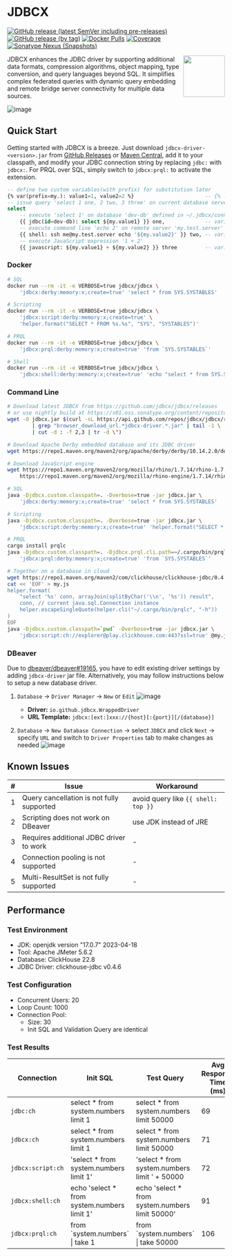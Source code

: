 # JDBCX

[![GitHub release (latest SemVer including pre-releases)](https://img.shields.io/github/v/release/jdbcx/jdbcx?style=plastic&include_prereleases&label=Latest%20Release)](https://github.com/jdbcx/jdbcx/releases/) [![GitHub release (by tag)](https://img.shields.io/github/downloads/jdbcx/jdbcx/latest/total?style=plastic)](https://github.com/jdbcx/jdbcx/releases/) [![Docker Pulls](https://img.shields.io/docker/pulls/jdbcx/jdbcx?style=plastic)](https://hub.docker.com/r/jdbcx/jdbcx) [![Coverage](https://sonarcloud.io/api/project_badges/measure?project=jdbcx_jdbcx&metric=coverage)](https://sonarcloud.io/summary/new_code?id=jdbcx_jdbcx) [![Sonatype Nexus (Snapshots)](https://img.shields.io/nexus/s/io.github.jdbcx/jdbcx?style=plastic&label=Nightly%20Build&server=https%3A%2F%2Fs01.oss.sonatype.org)](https://s01.oss.sonatype.org/content/repositories/snapshots/io/github/jdbcx/)

<img align="right" width="96" height="96" src="https://avatars.githubusercontent.com/u/137983508">

JDBCX enhances the JDBC driver by supporting additional data formats, compression algorithms, object mapping, type conversion, and query languages beyond SQL. It simplifies complex federated queries with dynamic query embedding and remote bridge server connectivity for multiple data sources.

![image](https://user-images.githubusercontent.com/4270380/257034477-a5e1fe1a-bb1c-4478-addc-43fbdf4e4d07.png)

## Quick Start

Getting started with JDBCX is a breeze. Just download `jdbcx-driver-<version>.jar` from [GitHub Releases](https://github.com/jdbcx/jdbcx/releases/) or [Maven Central](https://repo1.maven.org/maven2/io/github/jdbcx/jdbcx-driver/), add it to your classpath, and modify your JDBC connection string by replacing `jdbc:` with `jdbcx:`. For PRQL over SQL, simply switch to `jdbcx:prql:` to activate the extension.

```sql
-- define two custom variables(with prefix) for substitution later
{% var(prefix=my.): value1=1, value2=2 %}                       -- {% ... %} block renders no output
-- issue query 'select 1 one, 2 two, 3 three' on current database server (after substitution)
select
    -- execute 'select 1' on database 'dev-db' defined in ~/.jdbcx/connections/dev-db.properties
    {{ jdbc(id=dev-db): select ${my.value1} }} one,             -- variable ${my.value1} is relaced by its value
    -- execute command line 'echo 2' on remote server 'my.test.server' via ssh
    {{ shell: ssh me@my.test.server echo '${my.value2}' }} two, -- variable ${my.value2} is relaced by its value
    -- execute JavaScript expression '1 + 2'
    {{ javascript: ${my.value1} + ${my.value2} }} three         -- variables are relaced by their values
```

### Docker

```bash
# SQL
docker run --rm -it -e VERBOSE=true jdbcx/jdbcx \
    'jdbcx:derby:memory:x;create=true' 'select * from SYS.SYSTABLES'

# Scripting
docker run --rm -it -e VERBOSE=true jdbcx/jdbcx \
    'jdbcx:script:derby:memory:x;create=true' \
    'helper.format("SELECT * FROM %s.%s", "SYS", "SYSTABLES")'

# PRQL
docker run --rm -it -e VERBOSE=true jdbcx/jdbcx \
    'jdbcx:prql:derby:memory:x;create=true' 'from `SYS.SYSTABLES`'

# Shell
docker run --rm -it -e VERBOSE=true jdbcx/jdbcx \
    'jdbcx:shell:derby:memory:x;create=true' 'echo "select * from SYS.SYSTABLES"'
```

### Command Line

```bash
# Download latest JDBCX from https://github.com/jdbcx/jdbcx/releases
# or use nightly build at https://s01.oss.sonatype.org/content/repositories/snapshots/io/github/jdbcx/jdbcx-driver/
wget -O jdbcx.jar $(curl -sL https://api.github.com/repos/jdbcx/jdbcx/releases/latest \
        | grep "browser_download_url.*jdbcx-driver.*.jar" | tail -1 \
        | cut -d : -f 2,3 | tr -d \")

# Download Apache Derby embedded database and its JDBC driver
wget https://repo1.maven.org/maven2/org/apache/derby/derby/10.14.2.0/derby-10.14.2.0.jar

# Download JavaScript engine
wget https://repo1.maven.org/maven2/org/mozilla/rhino/1.7.14/rhino-1.7.14.jar \
    https://repo1.maven.org/maven2/org/mozilla/rhino-engine/1.7.14/rhino-engine-1.7.14.jar

# SQL
java -Djdbcx.custom.classpath=. -Dverbose=true -jar jdbcx.jar \
    'jdbcx:derby:memory:x;create=true' 'select * from SYS.SYSTABLES'

# Scripting
java -Djdbcx.custom.classpath=. -Dverbose=true -jar jdbcx.jar \
    'jdbcx:script:derby:memory:x;create=true' 'helper.format("SELECT * FROM %s.%s", "SYS", "SYSTABLES")'

# PRQL
cargo install prqlc
java -Djdbcx.custom.classpath=. -Djdbcx.prql.cli.path=~/.cargo/bin/prqlc -Dverbose=true -jar jdbcx.jar \
    'jdbcx:prql:derby:memory:x;create=true' 'from `SYS.SYSTABLES`'

# Together on a database in cloud
wget https://repo1.maven.org/maven2/com/clickhouse/clickhouse-jdbc/0.4.6/clickhouse-jdbc-0.4.6-http.jar
cat << 'EOF' > my.js
helper.format(
	"select '%s' conn, arrayJoin(splitByChar('\\n', '%s')) result",
	conn, // current java.sql.Connection instance
	helper.escapeSingleQuote(helper.cli("~/.cargo/bin/prqlc", "-h"))
)
EOF
java -Djdbcx.custom.classpath=`pwd` -Dverbose=true -jar jdbcx.jar \
    'jdbcx:script:ch://explorer@play.clickhouse.com:443?ssl=true' @my.js
```

### DBeaver

Due to [dbeaver/dbeaver#19165](https://github.com/dbeaver/dbeaver/issues/19165), you have to edit existing driver settings by adding `jdbcx-driver` jar file. Alternatively, you may follow instructions below to setup a new database driver.

1. `Database` -> `Driver Manager` -> `New` or `Edit`
   ![image](https://user-images.githubusercontent.com/4270380/251389086-e42d2828-cc68-4306-8595-d300ed1527af.png)

   - **Driver:** `io.github.jdbcx.WrappedDriver`
   - **URL Template:** `jdbcx:[ext:]xxx://{host}[:{port}][/{database}]`

2. `Database` -> `New Database Connection` -> select `JDBCX` and click `Next` -> specify `URL` and switch to `Driver Properties` tab to make changes as needed
   ![image](https://user-images.githubusercontent.com/4270380/251389733-52d8318c-f00a-4f37-8635-72388c91130d.png)

## Known Issues

| # | Issue | Workaround |
| - | ----- | ---------- |
| 1 | Query cancellation is not fully supported | avoid query like `{{ shell: top }}` |
| 2 | Scripting does not work on DBeaver | use JDK instead of JRE |
| 3 | Requires additional JDBC driver to work | - |
| 4 | Connection pooling is not supported | - |
| 5 | Multi-ResultSet is not fully supported | - |

## Performance

### Test Environment
* JDK: openjdk version "17.0.7" 2023-04-18
* Tool: Apache JMeter 5.6.2
* Database: ClickHouse 22.8
* JDBC Driver: clickhouse-jdbc v0.4.6

### Test Configuration
* Concurrent Users: 20
* Loop Count: 1000
* Connection Pool:
  - Size: 30
  - Init SQL and Validation Query are identical

### Test Results

| Connection | Init SQL | Test Query | Avg Response Time (ms) | Max Response Time (ms) | Throughput (qps) |
| ---------- | -------- | ---------- | ---------------------- | ---------------------- | ---------------- |
| `jdbc:ch` | select * from system.numbers limit 1 | select * from system.numbers limit 50000 | 69 | 815 | 279.87 |
| `jdbcx:ch` | select * from system.numbers limit 1 | select * from system.numbers limit 50000 | 71 | 891 | 272.99 |
| `jdbcx:script:ch` | 'select * from system.numbers limit 1' | 'select * from system.numbers limit ' + 50000 | 72 | 1251 | 270.65 |
| `jdbcx:shell:ch` | echo 'select * from system.numbers limit 1' | echo 'select * from system.numbers limit 50000' | 91 | 650 | 214.45 |
| `jdbcx:prql:ch` | from \`system.numbers\` \| take 1 | from \`system.numbers\` \| take 50000 | 106 | 1103 | 184.27 |
